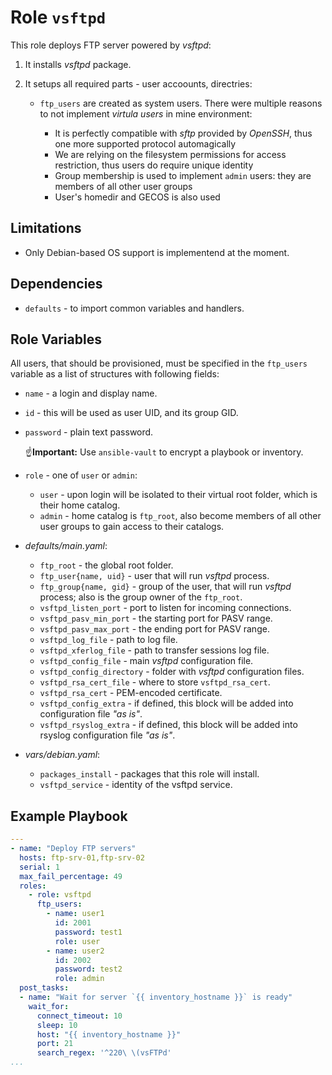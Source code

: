 # Role `vsftpd`

This role deploys FTP server powered by _vsftpd_:

1. It installs _vsftpd_ package.
2. It setups all required parts - user accoounts, directries:

   - `ftp_users` are created as system users. There were multiple reasons to not implement _virtula users_ in mine environment:

     - It is perfectly compatible with _sftp_ provided by _OpenSSH_, thus one more supported protocol automagically
     - We are relying on the filesystem permissions for access restriction, thus users do require unique identity
     - Group membership is used to implement `admin` users: they are members of all other user groups
     - User's homedir and GECOS is also used

## Limitations

- Only Debian-based OS support is implementend at the moment.

## Dependencies

- `defaults` - to import common variables and handlers.

## Role Variables

All users, that should be provisioned, must be specified in the `ftp_users` variable as a list of structures with following fields:

- `name` - a login and display name.
- `id` - this will be used as user UID, and its group GID.
- `password` - plain text password.

  ☝️**Important:** Use `ansible-vault` to encrypt a playbook or inventory.

- `role` - one of `user` or `admin`:

  - `user` - upon login will be isolated to their virtual root folder, which is their home catalog.
  - `admin` - home catalog is `ftp_root`, also become members of all other user groups to gain access to their catalogs.

- _defaults/main.yaml_:

  - `ftp_root` - the global root folder.
  - `ftp_user{name, uid}` - user that will run _vsftpd_ process.
  - `ftp_group{name, gid}` - group of the user, that will run _vsftpd_ process; also is the group owner of the `ftp_root`.
  - `vsftpd_listen_port` - port to listen for incoming connections.
  - `vsftpd_pasv_min_port` - the starting port for PASV range.
  - `vsftpd_pasv_max_port` - the ending port for PASV range.
  - `vsftpd_log_file` - path to log file.
  - `vsftpd_xferlog_file` - path to transfer sessions log file.
  - `vsftpd_config_file` - main _vsftpd_ configuration file.
  - `vsftpd_config_directory` - folder with _vsftpd_ configuration files.
  - `vsftpd_rsa_cert_file` - where to store `vsftpd_rsa_cert`.
  - `vsftpd_rsa_cert` - PEM-encoded certificate.
  - `vsftpd_config_extra` - if defined, this block will be added into configuration file _"as is"_.
  - `vsftpd_rsyslog_extra` - if defined, this block will be added into rsyslog configuration file _"as is"_.

- _vars/debian.yaml_:

  - `packages_install` - packages that this role will install.
  - `vsftpd_service` - identity of the vsftpd service.

## Example Playbook

```yaml
---
- name: "Deploy FTP servers"
  hosts: ftp-srv-01,ftp-srv-02
  serial: 1
  max_fail_percentage: 49
  roles:
    - role: vsftpd
      ftp_users:
        - name: user1
          id: 2001
          password: test1
          role: user
        - name: user2
          id: 2002
          password: test2
          role: admin
  post_tasks:
  - name: "Wait for server `{{ inventory_hostname }}` is ready"
    wait_for:
      connect_timeout: 10
      sleep: 10
      host: "{{ inventory_hostname }}"
      port: 21
      search_regex: '^220\ \(vsFTPd'
...
```
